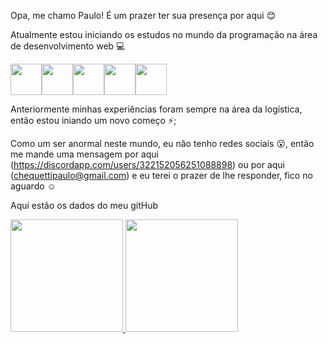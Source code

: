 Opa, me chamo Paulo!
É um prazer ter sua presença por aqui 😊


  Atualmente estou iniciando os estudos no mundo da programação na área de desenvolvimento web 💻 

<img src="https://cdn.jsdelivr.net/gh/devicons/devicon/icons/html5/html5-original.svg" width="50" height="50"/><img src="https://cdn.jsdelivr.net/gh/devicons/devicon/icons/css3/css3-original.svg" width="50" height="50"/><img src="https://cdn.jsdelivr.net/gh/devicons/devicon/icons/javascript/javascript-original.svg" width="50" height="50" /><img src="https://cdn.jsdelivr.net/gh/devicons/devicon/icons/git/git-plain.svg" width="50" height="50" /><img src="https://cdn.jsdelivr.net/gh/devicons/devicon/icons/github/github-original.svg" width="50" height="50" />

Anteriormente minhas experiências foram sempre na área da logística, então estou iniando um novo começo ⚡;

Como um ser anormal neste mundo, eu não tenho redes sociais 😮, então me mande uma mensagem por aqui (https://discordapp.com/users/322152056251088898) ou por aqui (chequettipaulo@gmail.com)  e eu terei o prazer de lhe responder, fico no aguardo ☺️

Aqui estão os dados do meu gitHub
<div>
<a href="https://github.com/Paulo-Chequetti">
<img height="180em" src="https://github-readme-stats.vercel.app/api/top-langs/?username=PauloChequetti&layout=compact&langs_count=7&theme=dracula"/>
<img height="180em" src="https://github-readme-stats.vercel.app/api?username=PauloChequetti&show_icons=true&theme=dracula&include_all_commits=true&count_private=true"/>
</div>
